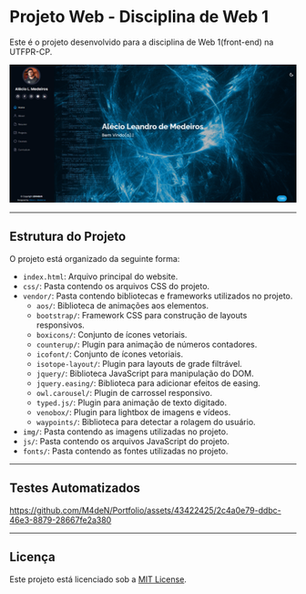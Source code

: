 # Projeto Web - Disciplina de Web 1

Este é o projeto desenvolvido para a disciplina de Web 1(front-end) na UTFPR-CP.

![Começo](https://github.com/AlexDeSaran/Portfolio/blob/main/assets/img/Capturar.PNG)

___

## Estrutura do Projeto

O projeto está organizado da seguinte forma:

- `index.html`: Arquivo principal do website.
- `css/`: Pasta contendo os arquivos CSS do projeto.
- `vendor/`: Pasta contendo bibliotecas e frameworks utilizados no projeto.
  - `aos/`: Biblioteca de animações aos elementos.
  - `bootstrap/`: Framework CSS para construção de layouts responsivos.
  - `boxicons/`: Conjunto de ícones vetoriais.
  - `counterup/`: Plugin para animação de números contadores.
  - `icofont/`: Conjunto de ícones vetoriais.
  - `isotope-layout/`: Plugin para layouts de grade filtrável.
  - `jquery/`: Biblioteca JavaScript para manipulação do DOM.
  - `jquery.easing/`: Biblioteca para adicionar efeitos de easing.
  - `owl.carousel/`: Plugin de carrossel responsivo.
  - `typed.js/`: Plugin para animação de texto digitado.
  - `venobox/`: Plugin para lightbox de imagens e vídeos.
  - `waypoints/`: Biblioteca para detectar a rolagem do usuário.
- `img/`: Pasta contendo as imagens utilizadas no projeto.
- `js/`: Pasta contendo os arquivos JavaScript do projeto.
- `fonts/`: Pasta contendo as fontes utilizadas no projeto.

___

## Testes Automatizados

https://github.com/M4deN/Portfolio/assets/43422425/2c4a0e79-ddbc-46e3-8879-28667fe2a380

___

## Licença

Este projeto está licenciado sob a [MIT License](LICENSE).
